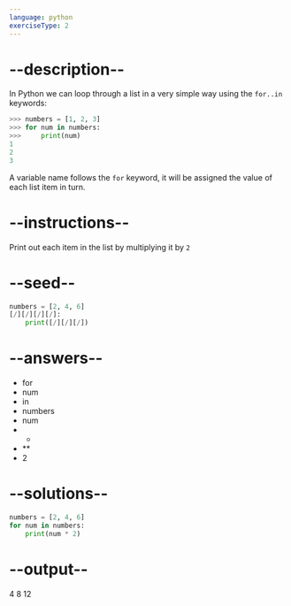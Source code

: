```yaml
---
language: python
exerciseType: 2
---
```


# --description--

In Python we can loop through a list in a very simple way using the `for..in` keywords:
```python
>>> numbers = [1, 2, 3]
>>> for num in numbers:
>>> 	print(num)
1
2
3
```
A variable name follows the `for` keyword, it will be assigned the value of each list item in turn.

# --instructions--

Print out each item in the list by multiplying it by `2`

# --seed--

```python
numbers = [2, 4, 6]
[/][/][/][/]:
    print([/][/][/])
```

# --answers--

- for 
- num 
- in 
- numbers
- num 
- * 
- ** 
- 2

# --solutions--

```python
numbers = [2, 4, 6]
for num in numbers:
    print(num * 2)
```

# --output--

4
8
12
